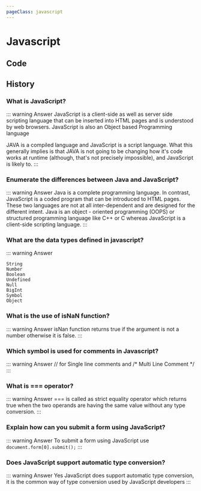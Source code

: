 ```yaml
---
pageClass: javascript
---
```

# Javascript
## Code

## History
### What is JavaScript?
::: warning Answer
JavaScript is a client-side as well as server side scripting language that can be inserted into HTML pages and is understood by web browsers. JavaScript is also an Object based Programming language

JAVA is a compiled language and JavaScript is a script language. What this generally implies is that JAVA is not going to be changing how it's code works at runtime (although, that's not precisely impossible), and JavaScript is likely to.
:::

### Enumerate the differences between Java and JavaScript?
::: warning Answer
Java is a complete programming language. In contrast, JavaScript is a coded program that can be introduced to HTML pages. These two languages are not at all inter-dependent and are designed for the different intent. Java is an object - oriented programming (OOPS) or structured programming language like C++ or C whereas JavaScript is a client-side scripting language.
:::

### What are the data types defined in javascript?
::: warning Answer
```text
String
Number
Boolean
Undefined
Null
BigInt
Symbol
Object
```

### What is the use of isNaN function?
::: warning Answer
isNan function returns true if the argument is not a number otherwise it is false.
:::

### Which symbol is used for comments in Javascript?
::: warning Answer
// for Single line comments and
/* Multi
Line
Comment
*/
:::

### What is === operator?
::: warning Answer
=== is called as strict equality operator which returns true when the two operands are having the same value without any type conversion.
:::

### Explain how can you submit a form using JavaScript?
::: warning Answer
To submit a form using JavaScript use `document.form[0].submit();`
:::

### Does JavaScript support automatic type conversion?
::: warning Answer
Yes JavaScript does support automatic type conversion, it is the common way of type conversion used by JavaScript developers
:::
